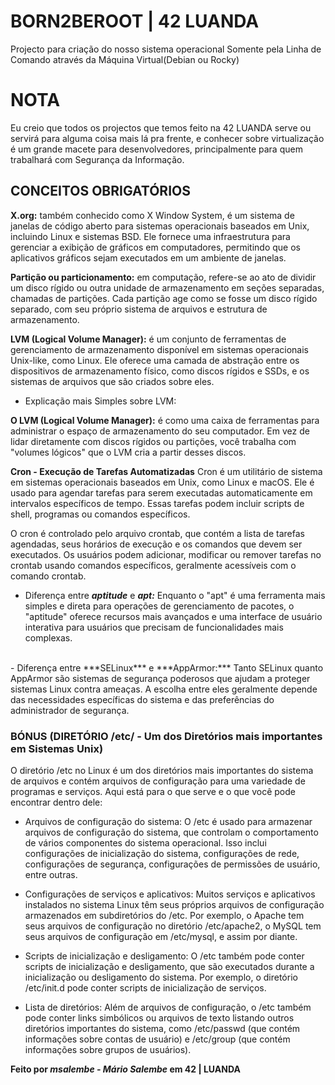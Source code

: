# BORN2BEROOT | 42 LUANDA

Projecto para criação do nosso sistema operacional Somente pela Linha de Comando através da Máquina Virtual(Debian ou Rocky)

# NOTA
Eu creio que todos os projectos que temos feito na 42 LUANDA serve ou servirá para alguma coisa mais lá pra frente, e conhecer sobre virtualização é um grande macete para desenvolvedores, principalmente para quem trabalhará com Segurança da Informação.

## CONCEITOS OBRIGATÓRIOS

**X.org:** também conhecido como X Window System, é um sistema de janelas de código aberto para sistemas operacionais baseados em Unix, incluindo Linux e sistemas BSD. Ele fornece uma infraestrutura para gerenciar a exibição de gráficos em computadores, permitindo que os aplicativos gráficos sejam executados em um ambiente de janelas.

**Partição ou particionamento:** em computação, refere-se ao ato de dividir um disco rígido ou outra unidade de armazenamento em seções separadas, chamadas de partições. Cada partição age como se fosse um disco rígido separado, com seu próprio sistema de arquivos e estrutura de armazenamento.

**LVM (Logical Volume Manager):** é um conjunto de ferramentas de gerenciamento de armazenamento disponível em sistemas operacionais Unix-like, como Linux. Ele oferece uma camada de abstração entre os dispositivos de armazenamento físico, como discos rígidos e SSDs, e os sistemas de arquivos que são criados sobre eles.

- Explicação mais Simples sobre LVM:

**O LVM (Logical Volume Manager):** é como uma caixa de ferramentas para administrar o espaço de armazenamento do seu computador. Em vez de lidar diretamente com discos rígidos ou partições, você trabalha com "volumes lógicos" que o LVM cria a partir desses discos.

**Cron - Execução de Tarefas Automatizadas**
Cron é um utilitário de sistema em sistemas operacionais baseados em Unix, como Linux e macOS. Ele é usado para agendar tarefas para serem executadas automaticamente em intervalos específicos de tempo. Essas tarefas podem incluir scripts de shell, programas ou comandos específicos.

O cron é controlado pelo arquivo crontab, que contém a lista de tarefas agendadas, seus horários de execução e os comandos que devem ser executados. Os usuários podem adicionar, modificar ou remover tarefas no crontab usando comandos específicos, geralmente acessíveis com o comando crontab.

- Diferença entre ***aptitude*** e ***apt:***
Enquanto o "apt" é uma ferramenta mais simples e direta para operações de gerenciamento de pacotes, o "aptitude" oferece recursos mais avançados e uma interface de usuário interativa para usuários que precisam de funcionalidades mais complexas.
<br>
- Diferença entre ***SELinux*** e ***AppArmor:***
 Tanto SELinux quanto AppArmor são sistemas de segurança poderosos que ajudam a proteger sistemas Linux contra ameaças. A escolha entre eles geralmente depende das necessidades específicas do sistema e das preferências do administrador de segurança.

### BÓNUS (DIRETÓRIO /etc/ - Um dos Diretórios mais importantes em Sistemas Unix)
O diretório /etc no Linux é um dos diretórios mais importantes do sistema de arquivos e contém arquivos de configuração para uma variedade de programas e serviços. Aqui está para o que serve e o que você pode encontrar dentro dele:

- Arquivos de configuração do sistema: O /etc é usado para armazenar arquivos de configuração do sistema, que controlam o comportamento de vários componentes do sistema operacional. Isso inclui configurações de inicialização do sistema, configurações de rede, configurações de segurança, configurações de permissões de usuário, entre outras.

- Configurações de serviços e aplicativos: Muitos serviços e aplicativos instalados no sistema Linux têm seus próprios arquivos de configuração armazenados em subdiretórios do /etc. Por exemplo, o Apache tem seus arquivos de configuração no diretório /etc/apache2, o MySQL tem seus arquivos de configuração em /etc/mysql, e assim por diante.

- Scripts de inicialização e desligamento: O /etc também pode conter scripts de inicialização e desligamento, que são executados durante a inicialização ou desligamento do sistema. Por exemplo, o diretório /etc/init.d pode conter scripts de inicialização de serviços.

- Lista de diretórios: Além de arquivos de configuração, o /etc também pode conter links simbólicos ou arquivos de texto listando outros diretórios importantes do sistema, como /etc/passwd (que contém informações sobre contas de usuário) e /etc/group (que contém informações sobre grupos de usuários).

**Feito por ***msalembe - Mário Salembe*** em 42 | LUANDA**
